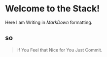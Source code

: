 # Welcome to the Stack!  
Here I am Writing in *MarkDown* formatting.  


## so  
>if You Feel that Nice for You Just Commit.

